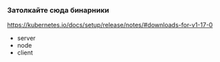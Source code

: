 ### Затолкайте сюда бинарники

https://kubernetes.io/docs/setup/release/notes/#downloads-for-v1-17-0

- server
- node
- client